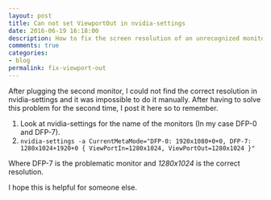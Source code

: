 ```yaml
---
layout: post
title: Can not set ViewportOut in nvidia-settings
date: 2016-06-19 16:18:00
description: How to fix the screen resolution of an unrecognized monitor when it is impossible from nvidia-settings or xorg
comments: true
categories:
- blog
permalink: fix-viewport-out
---
```


After plugging the second monitor, I could not find the correct resolution
in nvidia-settings and it was impossible to do it manually. After having
to solve this problem for the second time, I post it here so to remember.

1. Look at nvidia-settings for the name of the monitors (In my case DFP-0 and DFP-7).
2. ```nvidia-settings -a CurrentMetaMode="DFP-0: 1920x1080+0+0, DFP-7: 1280x1024+1920+0 { ViewPortIn=1280x1024, ViewPortOut=1280x1024 }"```

Where DFP-7 is the problematic monitor and *1280x1024* is the correct resolution.

I hope this is helpful for someone else.